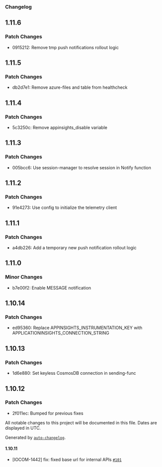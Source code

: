 ### Changelog

## 1.11.6

### Patch Changes

- 0915212: Remove tmp push notifications rollout logic

## 1.11.5

### Patch Changes

- db2d7e1: Remove azure-files and table from healthcheck

## 1.11.4

### Patch Changes

- 5c3250c: Remove appinsights_disable variable

## 1.11.3

### Patch Changes

- 005bcc6: Use session-manager to resolve session in Notify function

## 1.11.2

### Patch Changes

- 91e4273: Use config to initialize the telemetry client

## 1.11.1

### Patch Changes

- a4db226: Add a temporary new push notification rollout logic

## 1.11.0

### Minor Changes

- b7e00f2: Enable MESSAGE notification

## 1.10.14

### Patch Changes

- ed95360: Replace APPINSIGHTS_INSTRUMENTATION_KEY with APPLICATIONINSIGHTS_CONNECTION_STRING

## 1.10.13

### Patch Changes

- 1d6e880: Set keyless CosmosDB connection in sending-func

## 1.10.12

### Patch Changes

- 2f011ec: Bumped for previous fixes

All notable changes to this project will be documented in this file. Dates are displayed in UTC.

Generated by [`auto-changelog`](https://github.com/CookPete/auto-changelog).

#### 1.10.11

- [IOCOM-1442] fix: fixed base url for internal APIs [`#101`](https://github.com/pagopa/io-functions-services-messages/pull/101)
